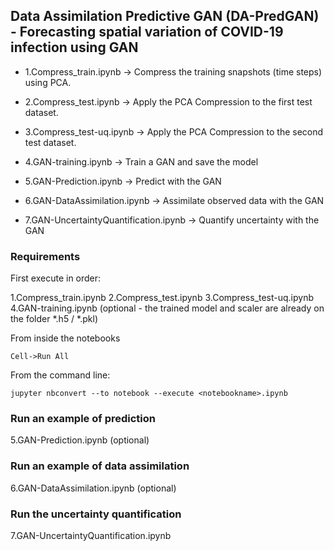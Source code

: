 ## Data Assimilation Predictive GAN (DA-PredGAN) - Forecasting spatial variation of COVID-19 infection using GAN

- 1.Compress_train.ipynb -> Compress the training snapshots (time steps) using PCA. 

- 2.Compress_test.ipynb -> Apply the PCA Compression to the first test dataset. 

- 3.Compress_test-uq.ipynb -> Apply the PCA Compression to the second test dataset. 

- 4.GAN-training.ipynb -> Train a GAN and save the model

- 5.GAN-Prediction.ipynb -> Predict with the GAN 

- 6.GAN-DataAssimilation.ipynb -> Assimilate observed data with the GAN 

- 7.GAN-UncertaintyQuantification.ipynb -> Quantify uncertainty with the GAN 

### Requirements

First execute in order:
 
1.Compress_train.ipynb 
2.Compress_test.ipynb
3.Compress_test-uq.ipynb
4.GAN-training.ipynb (optional - the trained model and scaler are already on the folder *.h5 / *.pkl)

From inside the notebooks 
```
Cell->Run All 
```

From the command line:
```
jupyter nbconvert --to notebook --execute <notebookname>.ipynb
```

### Run an example of prediction 

5.GAN-Prediction.ipynb (optional)

### Run an example of data assimilation 

6.GAN-DataAssimilation.ipynb (optional)

### Run the uncertainty quantification 

7.GAN-UncertaintyQuantification.ipynb


